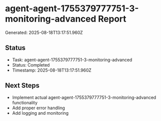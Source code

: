# agent-agent-1755379777751-3-monitoring-advanced Report

Generated: 2025-08-18T13:17:51.960Z

## Status
- Task: agent-agent-1755379777751-3-monitoring-advanced
- Status: Completed
- Timestamp: 2025-08-18T13:17:51.960Z

## Next Steps
- Implement actual agent-agent-1755379777751-3-monitoring-advanced functionality
- Add proper error handling
- Add logging and monitoring
